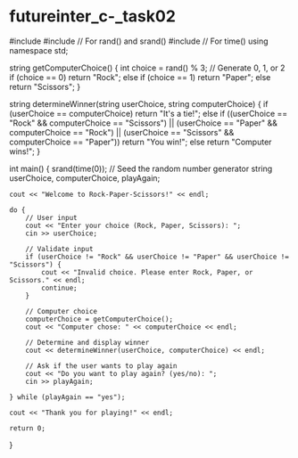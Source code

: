 # futureinter_c-_task02
#include <iostream>
#include <cstdlib> // For rand() and srand()
#include <ctime>   // For time()
using namespace std;

string getComputerChoice() {
    int choice = rand() % 3; // Generate 0, 1, or 2
    if (choice == 0)
        return "Rock";
    else if (choice == 1)
        return "Paper";
    else
        return "Scissors";
}

string determineWinner(string userChoice, string computerChoice) {
    if (userChoice == computerChoice)
        return "It's a tie!";
    else if ((userChoice == "Rock" && computerChoice == "Scissors") ||
             (userChoice == "Paper" && computerChoice == "Rock") ||
             (userChoice == "Scissors" && computerChoice == "Paper"))
        return "You win!";
    else
        return "Computer wins!";
}

int main() {
    srand(time(0)); // Seed the random number generator
    string userChoice, computerChoice, playAgain;

    cout << "Welcome to Rock-Paper-Scissors!" << endl;

    do {
        // User input
        cout << "Enter your choice (Rock, Paper, Scissors): ";
        cin >> userChoice;

        // Validate input
        if (userChoice != "Rock" && userChoice != "Paper" && userChoice != "Scissors") {
            cout << "Invalid choice. Please enter Rock, Paper, or Scissors." << endl;
            continue;
        }

        // Computer choice
        computerChoice = getComputerChoice();
        cout << "Computer chose: " << computerChoice << endl;

        // Determine and display winner
        cout << determineWinner(userChoice, computerChoice) << endl;

        // Ask if the user wants to play again
        cout << "Do you want to play again? (yes/no): ";
        cin >> playAgain;

    } while (playAgain == "yes");

    cout << "Thank you for playing!" << endl;

    return 0;
}
